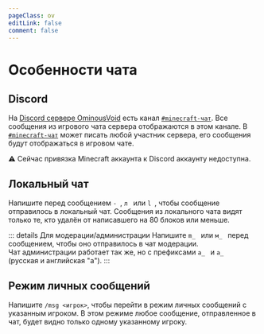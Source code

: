 ```yaml
---
pageClass: ov
editLink: false
comment: false
---
```


# Особенности чата

## Discord
На [Discord сервере OminousVoid](https://ds.ominousvoid.net) есть канал [`#minecraft-чат`](https://discord.com/channels/1072864906522669086/1130503611126911127).
Все сообщения из игрового чата сервера отображаются в этом канале.
В [`#minecraft-чат`](https://discord.com/channels/1072864906522669086/1130503611126911127) может писать любой участник сервера, его сообщения будут отображаться в игровом чате.

:warning: Сейчас привязка Minecraft аккаунта к Discord аккаунту недоступна.


## Локальный чат
Напишите перед сообщением `- `, `л ` или `l `, чтобы сообщение отправилось в локальный чат.
Сообщения из локального чата видят только те, кто удалён от написавшего на 80 блоков или меньше.

::: details Для модерации/администрации
Напишите `m_ ` или `м_ ` перед сообщением, чтобы оно отправилось в чат модерации.<br>
Чат администрации работает так же, но с префиксами `a_ ` и `а_ ` (русская и английская "а").
:::

## Режим личных сообщений
Напишите `/msg <игрок>`, чтобы перейти в режим личных сообщений с указанным игроком.
В этом режиме любое сообщение, отправленное в чат, будет видно только одному указанному игроку.


